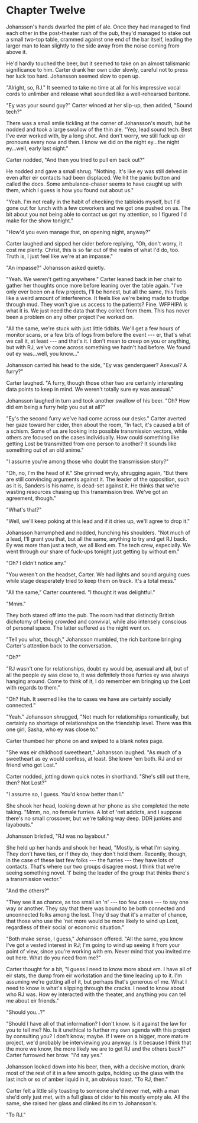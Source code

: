 Chapter Twelve
==============

Johansson's hands dwarfed the pint of ale. Once they had managed to find each other in the post-theater rush of the pub, they'd managed to stake out a small two-top table, crammed against one end of the bar itself, leading the larger man to lean slightly to the side away from the noise coming from above it.

He'd hardly touched the beer, but it seemed to take on an almost talismanic significance to him. Carter drank her own cider slowly, careful not to press her luck too hard. Johansson seemed slow to open up.

"Alright, so, RJ." It seemed to take no time at all for his impressive vocal cords to unlimber and release what sounded like a well-rehearsed baritone.

"Ey was your sound guy?" Carter winced at her slip-up, then added, "Sound tech?"

There was a small smile tickling at the corner of Johansson's mouth, but he nodded and took a large swallow of the thin ale. "Yep, lead sound tech. Best I've ever worked with, by a long shot. And don't worry, we still fuck up eir pronouns every now and then. I know we did on the night ey...the night ey...well, early last night."

Carter nodded, "And then you tried to pull em back out?"

He nodded and gave a small shrug. "Nothing. It's like ey was still delved in even after eir contacts had been displaced. We hit the panic button and called the docs. Some ambulance-chaser seems to have caught up with them, which I guess is how you found out about us."

"Yeah. I'm not really in the habit of checking the tabloids myself, but I'd gone out for lunch with a few coworkers and we got one pushed on us. The bit about you not being able to contact us got my attention, so I figured I'd make for the show tonight."

"How'd you even manage that, on opening night, anyway?"

Carter laughed and sipped her cider before replying, "Oh, don't worry, it cost me plenty. Christ, this is so far out of the realm of what I'd do, too. Truth is, I just feel like we're at an impasse."

"An impasse?" Johansson asked quietly.

"Yeah. We weren't getting anywhere." Carter leaned back in her chair to gather her thoughts once more before leaning over the table again. "I've only ever been on a few projects, I'll be honest, but all the same, this feels like a weird amount of interference. It feels like we're being made to trudge through mud. They won't give us access to the patients? Fine. WFPHIPA is what it is. We just need the data that they collect from them. This has never been a problem on any other project I've worked on.

"All the same, we're stuck with just little tidbits. We'll get a few hours of monitor scans, or a few bits of logs from before the event --- er, that's what we call it, at least --- and that's it. I don't mean to creep on you or anything, but with RJ, we've come across something we hadn't had before. We found out ey was...well, you know..."

Johansson canted his head to the side, "Ey was genderqueer? Asexual? A furry?"

Carter laughed. "A furry, though those other two are certainly interesting data points to keep in mind. We weren't totally sure ey was asexual."

Johansson laughed in turn and took another swallow of his beer. "Oh? How did em being a furry help you out at all?"

"Ey's the second furry we've had come across our desks." Carter averted her gaze toward her cider, then about the room, "In fact, it's caused a bit of a schism. Some of us are looking into possible transmission vectors, while others are focused on the cases individually. How could something like getting Lost be transmitted from one person to another? It sounds like something out of an old anime."

"I assume you're among those who doubt the transmission story?"

"Oh, no, I'm the head of it." She grinned wryly, shrugging again, "But there are still convincing arguments against it. The leader of the opposition, such as it is, Sanders is his name, is dead-set against it. He thinks that we're wasting resources chasing up this transmission tree. We've got an agreement, though."

"What's that?"

"Well, we'll keep poking at this lead and if it dries up, we'll agree to drop it."

Johansson harrumphed and nodded, hunching his shoulders. "Not much of a lead, I'll grant you that, but all the same, anything to try and get RJ back. Ey was more than just a tech, we all liked em. The tech crew, especially. We went through our share of fuck-ups tonight just getting by without em."

"Oh? I didn't notice any."

"You weren't on the headset, Carter. We had lights and sound arguing cues while stage desperately tried to keep them on track. It's a total mess."

"All the same," Carter countered. "I thought it was delightful."

"Mmm."

They both stared off into the pub. The room had that distinctly British dichotomy of being crowded and convivial, while also intensely conscious of personal space. The latter suffered as the night went on.

"Tell you what, though," Johansson mumbled, the rich baritone bringing Carter's attention back to the conversation.

"Oh?"

"RJ wasn't one for relationships, doubt ey would be, asexual and all, but of all the people ey was close to, it was definitely those furries ey was always hanging around. Come to think of it, I do remember em bringing up the Lost with regards to them."

"Oh? Huh. It seemed like the to cases we have are certainly socially connected."

"Yeah." Johansson shrugged, "Not much for relationships romantically, but certainly no shortage of relationships on the friendship level. There was this one girl, Sasha, who ey was close to."

Carter thumbed her phone on and swiped to a blank notes page.

"She was eir childhood sweetheart," Johansson laughed. "As much of a sweetheart as ey would confess, at least. She knew 'em both. RJ and eir friend who got Lost."

Carter nodded, jotting down quick notes in shorthand. "She's still out there, then? Not Lost?"

"I assume so, I guess. You'd know better than I."

She shook her head, looking down at her phone as she completed the note taking. "Mmm, no, no female furries. A lot of 'net addicts, and I suppose there's no small crossover, but we're talking way deep. DDR junkies and layabouts."

Johansson bristled, "RJ was no layabout."

She held up her hands and shook her head, "Mostly, is what I'm saying. They don't have ties, or if they do, they don't hold them. Recently, though, in the case of these last few folks --- the furries --- they have lots of contacts. That's where our two groups disagree most. I think that we're seeing something novel. 'I' being the leader of the group that thinks there's a transmission vector."

"And the others?"

"They see it as chance, as too small an 'n' --- too few cases --- to say one way or another. They say that there was bound to be both connected and unconnected folks among the lost. They'd say that it's a matter of chance, that those who use the 'net more would be more likely to wind up Lost, regardless of their social or economic situation."

"Both make sense, I guess," Johansson offered. "All the same, you know I've got a vested interest in RJ; I'm going to wind up seeing it from your point of view, since you're working with em. Never mind that you invited me out here. What do you need from me?"

Carter thought for a bit, "I guess I need to know more about em. I have all of eir stats, the dump from eir workstation and the time leading up to it. I'm assuming we're getting all of it, but perhaps that's generous of me. What I need to know is what's slipping through the cracks. I need to know about who RJ was. How ey interacted with the theater, and anything you can tell me about eir friends."

"Should you...?"

"Should I have all of that information? I don't know. Is it against the law for you to tell me? No. Is it unethical to further my own agenda with this project by consulting you? I don't know; maybe. If I were on a bigger, more mature project, we'd probably be interviewing you anyway. Is it because I think that the more we know, the more likely we are to get RJ and the others back?" Carter furrowed her brow. "I'd say yes."

Johansson looked down into his beer, then, with a decisive motion, drank most of the rest of it in a few smooth gulps, holding up the glass with the last inch or so of amber liquid in it, an obvious toast. "To RJ, then."

Carter felt a little silly toasting to someone she'd never met, with a man she'd only just met, with a full glass of cider to his mostly empty ale. All the same, she raised her glass and clinked its rim to Johansson's.

"To RJ."
